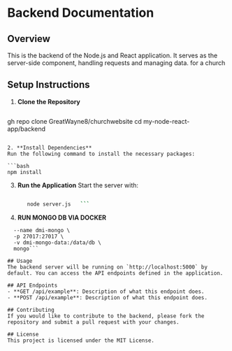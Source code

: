 # Backend Documentation

## Overview

This is the backend of the Node.js and React application. It serves as the server-side component, handling requests and managing data. for a church

## Setup Instructions

1. **Clone the Repository**

   ```bash
gh repo clone GreatWayne8/churchwebsite
cd my-node-react-app/backend
   ```

2. **Install Dependencies**
   Run the following command to install the necessary packages:

   ```bash
   npm install
   ```

3. **Run the Application**
   Start the server with:

   ```bash

      node server.js   ```

5. **RUN MONGO DB VIA DOCKER**

```docker run -d \
  --name dmi-mongo \
  -p 27017:27017 \
  -v dmi-mongo-data:/data/db \
  mongo```

## Usage
The backend server will be running on `http://localhost:5000` by default. You can access the API endpoints defined in the application.

## API Endpoints
- **GET /api/example**: Description of what this endpoint does.
- **POST /api/example**: Description of what this endpoint does.

## Contributing
If you would like to contribute to the backend, please fork the repository and submit a pull request with your changes.

## License
This project is licensed under the MIT License.
